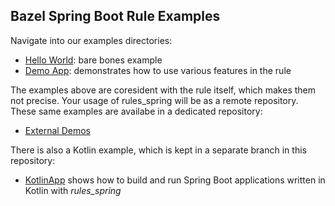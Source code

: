 ## Bazel Spring Boot Rule Examples

Navigate into our examples directories:

- [Hello World](helloworld): bare bones example
- [Demo App](demoapp): demonstrates how to use various features in the rule

The examples above are coresident with the rule itself, which makes them not precise.
Your usage of rules_spring will be as a remote repository.
These same examples are availabe in a dedicated repository:

- [External Demos](https://github.com/plaird/rules_spring_demoapp)

There is also a Kotlin example, which is kept in a separate branch in this repository:

- [KotlinApp](https://github.com/salesforce/rules_spring/tree/examples_kotlin) shows how to build and run  Spring Boot applications written in Kotlin with *rules_spring*
